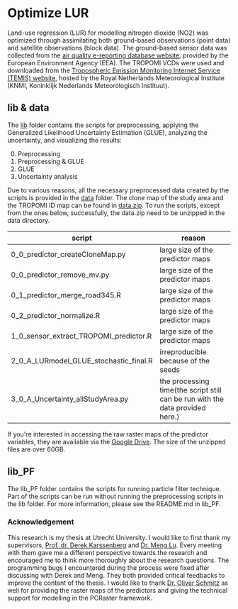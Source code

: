 # Optimize LUR
Land-use regression (LUR) for modelling nitrogen dioxide (NO2) was optimized through assimilating both ground-based observations (point data) and satellite observations (block data). The ground-based sensor data was collected from the [air quality e-reporting database website][1], provided by the European Environment Agency (EEA). The TROPOMI VCDs were used and downloaded from the [Tropospheric Emission Monitoring Internet Service (TEMIS) website][2], hosted by the Royal Netherlands Meteorological Institute (KNMI, Koninklijk Nederlands Meteorologisch Instituut).

## lib & data
The [lib][3] folder contains the scripts for preprocessing, applying the Generalized Likelihood Uncertainty Estimation (GLUE), analyzing the uncertainty, and visualizing the results:

0. Preprocessing
1. Preprocessing & GLUE
2. GLUE
3. Uncertainty analysis

Due to various reasons, all the necessary preprocessed data created by the scripts is provided in the [data][4] folder. The clone map of the study area and the TROPOMI ID map can be found in [data.zip][5]. To run the scripts, except from the ones below, successfully, the data.zip need to be unzipped in the data directory.

| script     | reason      |
|--------------|-----------|
|0_0_predictor_createCloneMap.py| large size of the predictor maps|
|0_0_predictor_remove_mv.py| large size of the predictor maps|
|0_1_predictor_merge_road345.R| large size of the predictor maps|
|0_2_predictor_normalize.R| large size of the predictor maps|
|1_0_sensor_extract_TROPOMI_predictor.R|large size of the predictor maps|
|2_0_A_LURmodel_GLUE_stochastic_final.R|irreproducible because of the seeds|
|3_0_A_Uncertainty_allStudyArea.py|the processing time(the script still can be run with the data provided here.) |

If you're interested in accessing the raw raster maps of the predictor variables, they are available via the [Google Drive][6]. The size of the unzipped files are over 60GB.

## lib_PF
The lib_PF folder contains the scripts for running particle filter technique. Part of the scripts can be run without running the preprocessing scripts in the lib folder. For more information, please see the README.md in lib_PF.

### Acknowledgement
This research is my thesis at Utrecht University. I would like to first thank my supervisors, [Prof. dr. Derek Karssenberg][7] and [Dr. Meng Lu][8]. Every meeting with them gave me a different perspective towards the research and encouraged me to think more thoroughly about the research questions. The programming bugs I encountered during the process were fixed after discussing with Derek and Meng. They both provided critical feedbacks to improve the content of the thesis. I would like to thank [Dr. Oliver Schmitz][9] as well for providing the raster maps of the predictors and giving the technical support for modelling in the PCRaster framework. 

[1]:https://www.eea.europa.eu/data-and-maps/data/aqereporting-8#tab-figures-produced
[2]:http://www.temis.nl/
[3]:https://github.com/co822ee/LUR_optimization/tree/master/lib
[4]:https://github.com/co822ee/LUR_optimization/tree/master/data
[5]:https://github.com/co822ee/LUR_optimization/tree/master/data.zip
[6]:https://drive.google.com/drive/folders/1q4fKUZEa1srSaxFzVPwig5Q-pCs_U6Xy?usp=sharing
[7]:https://www.uu.nl/staff/DJKarssenberg
[8]:https://www.uu.nl/staff/mlu
[9]:https://www.uu.nl/staff/OSchmitz/Research%20output
